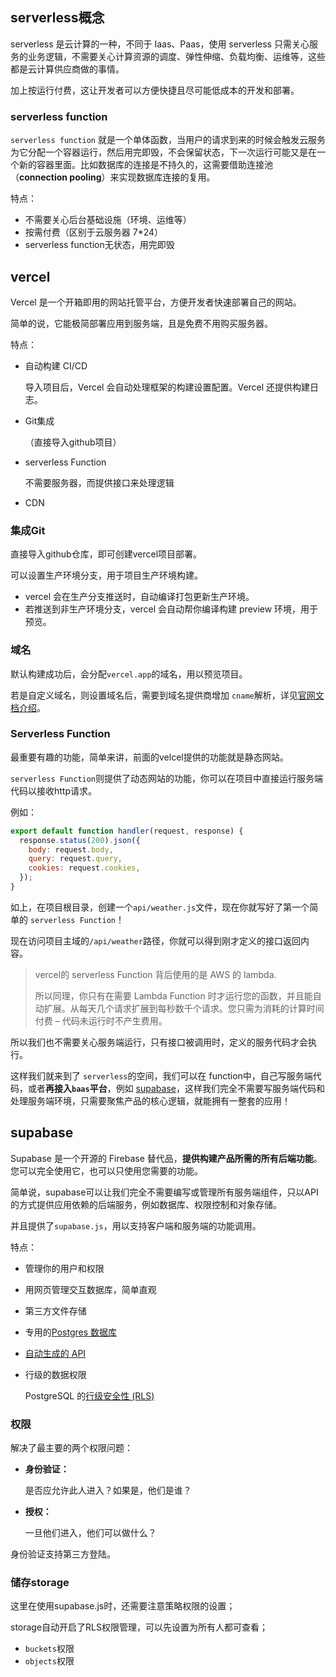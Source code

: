 ## serverless概念

serverless 是云计算的一种，不同于 Iaas、Paas，使用 serverless 只需关心服务的业务逻辑，不需要关心计算资源的调度、弹性伸缩、负载均衡、运维等，这些都是云计算供应商做的事情。

加上按运行付费，这让开发者可以方便快捷且尽可能低成本的开发和部署。

### serverless function

`serverless function` 就是一个单体函数，当用户的请求到来的时候会触发云服务为它分配一个容器运行，然后用完即毁，不会保留状态，下一次运行可能又是在一个新的容器里面。比如数据库的连接是不持久的，这需要借助连接池（**connection pooling**）来实现数据库连接的复用。

特点：

- 不需要关心后台基础设施（环境、运维等）
- 按需付费（区别于云服务器 7*24）
- serverless function无状态，用完即毁



## vercel 

Vercel 是一个开箱即用的网站托管平台，方便开发者快速部署自己的网站。

简单的说，它能极简部署应用到服务端，且是免费不用购买服务器。

特点：

- 自动构建 CI/CD

  导入项目后，Vercel 会自动处理框架的构建设置配置。Vercel 还提供构建日志。

- Git集成

  （直接导入github项目）

- serverless Function

  不需要服务器，而提供接口来处理逻辑

- CDN



### 集成Git

直接导入github仓库，即可创建vercel项目部署。

可以设置生产环境分支，用于项目生产环境构建。

- vercel 会在生产分支推送时，自动编译打包更新生产环境。
- 若推送到非生产环境分支，vercel 会自动帮你编译构建 preview 环境，用于预览。



### 域名

默认构建成功后，会分配`vercel.app`的域名，用以预览项目。

若是自定义域名，则设置域名后，需要到域名提供商增加 `cname`解析，详见[官网文档介绍](https://vercel.com/docs/concepts/projects/domains/add-a-domain)。



### Serverless Function

最重要有趣的功能，简单来讲，前面的velcel提供的功能就是静态网站。

`serverless Function`则提供了动态网站的功能，你可以在项目中直接运行服务端代码以接收http请求。

例如：

```js
export default function handler(request, response) {
  response.status(200).json({
    body: request.body,
    query: request.query,
    cookies: request.cookies,
  });
}
```

如上，在项目根目录，创建一个`api/weather.js`文件，现在你就写好了第一个简单的 `serverless Function`！

现在访问项目主域的`/api/weather`路径，你就可以得到刚才定义的接口返回内容。

> vercel的 serverless Function 背后使用的是 AWS 的 lambda.
>
> 所以同理，你只有在需要 Lambda Function 时才运行您的函数，并且能自动扩展。从每天几个请求扩展到每秒数千个请求。您只需为消耗的计算时间付费 – 代码未运行时不产生费用。

所以我们也不需要关心服务端运行，只有接口被调用时，定义的服务代码才会执行。

这样我们就来到了 `serverless`的空间，我们可以在 function中，自己写服务端代码，或者**再接入`baas`平台**，例如 [supabase](https://supabase.com/docs)，这样我们完全不需要写服务端代码和处理服务端环境，只需要聚焦产品的核心逻辑，就能拥有一整套的应用！





## supabase

Supabase 是一个开源的 Firebase 替代品，**提供构建产品所需的所有后端功能**。您可以完全使用它，也可以只使用您需要的功能。

简单说，supabase可以让我们完全不需要编写或管理所有服务端组件，只以API的方式提供应用依赖的后端服务，例如数据库、权限控制和对象存储。

并且提供了`supabase.js`，用以支持客户端和服务端的功能调用。

特点：

- 管理你的用户和权限

- 用网页管理交互数据库，简单直观

- 第三方文件存储

- 专用的[Postgres 数据库](https://supabase.com/docs/guides/database)

- [自动生成的 API](https://supabase.com/docs/guides/api)

- 行级的数据权限 

  PostgreSQL 的[行级安全性 (RLS) ](https://supabase.com/docs/guides/auth/row-level-security#policies)



### 权限

解决了最主要的两个权限问题：

- **身份验证：**

  是否应允许此人进入？如果是，他们是谁？

- **授权：**

  一旦他们进入，他们可以做什么？

身份验证支持第三方登陆。



### 储存storage

这里在使用supabase.js时，还需要注意策略权限的设置；

storage自动开启了RLS权限管理，可以先设置为所有人都可查看；

- `buckets`权限
- `objects`权限



